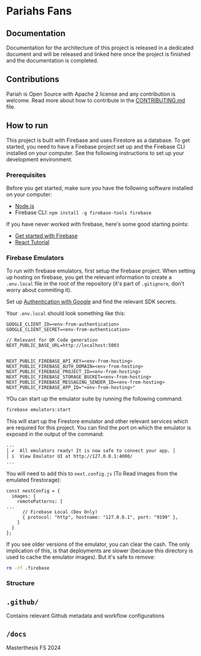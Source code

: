 
# Pariahs Fans





## Documentation

Documentation for the architecture of this project is released in a dedicated document and will be released and linked here once the project is finished and the documentation is completed.

## Contributions

Pariah is Open Source with Apache 2 license and any contribution is welcome. Read more about how to contribute in the [CONTRIBUTING.md](CONTRIBUTING.md) file.

## How to run

This project is built with Firebase and uses Firestore as a database. To get started, you need to have a Firebase project set up and the Firebase CLI installed on your computer. See the following instructions to set up your development environment.

### Prerequisites

Before you get started, make sure you have the following software installed on your computer:

- [Node.js](https://nodejs.org/en/download/)
- Firebase CLI: `npm install -g firebase-tools firebase`

If you have never worked with firebase, here's some good starting points: 

- [Get started with Firebase](https://firebase.google.com/docs/web/setup)
- [React Tutorial](https://blog.logrocket.com/firebase-cloud-storage-firebase-v9-react/)

### Firebase Emulators

To run with firebase emulators, first setup the firebase project. When setting up hosting on firebase, you get the relevant information to create a `.env.local` file in the root of the repository (it's part of `.gitignore`, don't worry about commiting it). 

Set up [Authentication with Google]() and find the relevant SDK secrets.

Your `.env.local` should look something like this:

```
GOOGLE_CLIENT_ID=<env-from-authentication>
GOOGLE_CLIENT_SECRET=<env-from-authentication>

// Relevant for QR Code generation
NEXT_PUBLIC_BASE_URL=http://localhost:5003


NEXT_PUBLIC_FIREBASE_API_KEY=<env-from-hosting>
NEXT_PUBLIC_FIREBASE_AUTH_DOMAIN=<env-from-hosting>
NEXT_PUBLIC_FIREBASE_PROJECT_ID=<env-from-hosting>
NEXT_PUBLIC_FIREBASE_STORAGE_BUCKET=<env-from-hosting>
NEXT_PUBLIC_FIREBASE_MESSAGING_SENDER_ID=<env-from-hosting>
NEXT_PUBLIC_FIREBASE_APP_ID="<env-from-hosting>"
```

YOu can start up the emulator suite by running the following command:

```bash
firebase emulators:start
```

This will start up the Firestore emulator and other relevant services which are required for this project. You can find the port on which the emulator is exposed in the output of the command:

```bash
...
│ ✔  All emulators ready! It is now safe to connect your app. │
│ i  View Emulator UI at http://127.0.0.1:4000/
...
```

You will need to add this to `next.config.js` (To Read images from the emulated firestorage):

```
const nextConfig = {
  images: {
    remotePatterns: [
...
      // Firebase Local (Dev Only)
      { protocol: "http", hostname: "127.0.0.1", port: "9199" },
    ]
  }
};
```

If you see older versions of the emulator, you can clear the cash. The only implication of this, is that deployments are slower (because this directory is used to cache the emulator images). But it's safe to remove:

```bash
rm -rf .firebase
```

### Structure


## `.github/`

Contains relevant Github metadata and workflow configurations

## `/docs`

Masterthesis FS 2024